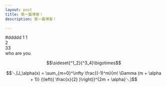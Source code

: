 ```yaml
---
layout: post
title: 第一篇博客！
description: 第一篇博客！

---
```

#ddddd
1
1   
2   
33  
who are you 

$$\sideset{^1_2}{^3_4}\bigotimes$$

$$＼[J_\alpha(x) = \sum_{m=0}^\infty \frac{(-1)^m}{m! \Gamma (m + \alpha + 1)} {\left({ \frac{x}{2} }\right)}^{2m + \alpha}＼]$$


